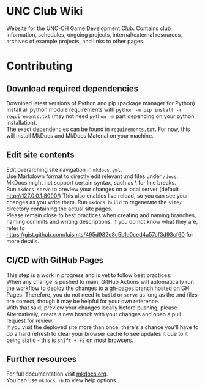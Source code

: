 # UNC Club Wiki
Website for the UNC-CH Game Development Club. Contains club information, schedules, ongoing projects, internal/external resources, archives of example projects, and links to other pages.

# Contributing

## Download required dependencies
Download latest versions of Python and pip (package manager for Python)\
Install all python module requirements with ```python -m pip install -r requirements.txt``` (may not need ```python -m``` part depending on your python installation).\
The exact dependencies can be found in ```requirements.txt```. For now, this will install MkDocs and MkDocs Material on your machine.

## Edit site contents
Edit overarching site navigation in ```mkdocs.yml```.\
Use Markdown format to directly edit relevant .md files under ```/docs```. MkDocs might not support certain syntax, such as \ for line breaks.\
Run ```mkdocs serve``` to preview your changes on a local server (default http://127.0.0.1:8000/) This also enables live reload, so you can see your changes as you write them.
Run ```mkdocs build``` to regenerate the ```site/``` directory containing the actual site pages.\
Please remain close to best practices when creating and naming branches, naming commits and writing descriptions. If you do not know what they are, refer to https://gist.github.com/luismts/495d982e8c5b1a0ced4a57cf3d93cf60 for more details.

## CI/CD with GitHub Pages
This step is a work in progress and is yet to follow best practices.\
When any change is pushed to main, GitHub Actions will automatically run the workflow to deploy the changes to a gh-pages branch hosted on GH Pages. Therefore, you do not need to ```build``` or ```serve``` as long as the .md files are correct, though it may be helpful for your own reference.\
With that said, preview your changes locally before pushing, please.\
Alternatively, create a new branch with your changes and open a pull request for review.\
If you visit the deployed site more than once, there's a chance you'll have to do a hard refresh to clear your browser cache to see updates it due to it being static - this is ```shift + F5``` on most browsers.

## Further resources
For full documentation visit [mkdocs.org](https://www.mkdocs.org).\
You can use `mkdocs -h` to view help options.